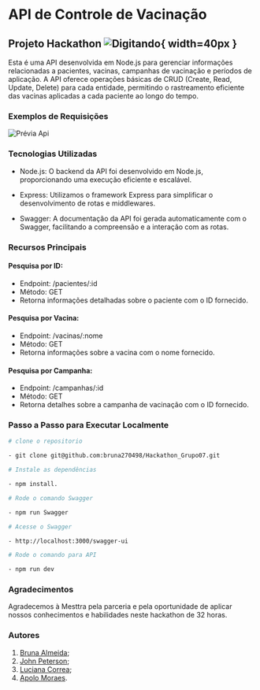 # API de Controle de Vacinação 
## Projeto Hackathon            ![Digitando](digitando.jpeg){ width=40px }
 Esta é uma API desenvolvida em Node.js para gerenciar informações relacionadas a pacientes, vacinas, campanhas de vacinação e períodos de aplicação. A API oferece operações básicas de CRUD (Create, Read, Update, Delete) para cada entidade, permitindo o rastreamento eficiente das vacinas aplicadas a cada paciente ao longo do tempo.
 
### Exemplos de Requisições

![Prévia Api](img/swegger.gif)

### Tecnologias Utilizadas
- Node.js: O backend da API foi desenvolvido em Node.js, proporcionando uma execução eficiente e escalável.
  
- Express: Utilizamos o framework Express para simplificar o desenvolvimento de rotas e middlewares.
 
- Swagger: A documentação da API foi gerada automaticamente com o Swagger, facilitando a compreensão e a interação com as rotas.

### Recursos Principais

 #### Pesquisa por ID:
- Endpoint: /pacientes/:id
- Método: GET
- Retorna informações detalhadas sobre o paciente com o ID fornecido.
  
 #### Pesquisa por Vacina:

- Endpoint: /vacinas/:nome
- Método: GET
- Retorna informações sobre a vacina com o nome fornecido.
  
#### Pesquisa por Campanha:

- Endpoint: /campanhas/:id
- Método: GET
- Retorna detalhes sobre a campanha de vacinação com o ID fornecido.

### Passo a Passo para Executar Localmente
 ```bash
 # clone o repositorio
 
- git clone git@github.com:bruna270498/Hackathon_Grupo07.git

# Instale as dependências

- npm install.

# Rode o comando Swagger

- npm run Swagger

# Acesse o Swagger

- http://localhost:3000/swagger-ui

# Rode o comando para API

- npm run dev
```

### Agradecimentos
Agradecemos à Mesttra pela parceria e pela oportunidade de aplicar nossos conhecimentos e habilidades neste hackathon de 32 horas.

### Autores
1. [Bruna Almeida](https://www.linkedin.com/in/bruna-almeida-soares/);
2. [John Peterson](https://www.linkedin.com/in/johnpeterson88/);
3. [Luciana Correa](https://www.linkedin.com/in/lucianacf/);
4. [Apolo Moraes](https://www.linkedin.com/in/apolomoraes/).
